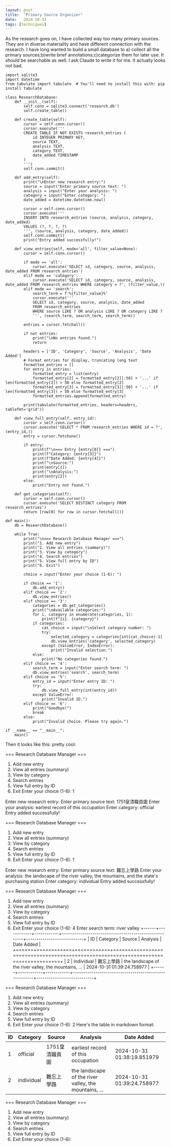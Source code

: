 ```yaml
---
layout: post
title:  "Primary Source Organizer"
date:   2024-10-31
tags: [techniques]
---
```

As the research goes on, I have collected way too many primary sources. They are in diverse materiality and have different connection with the research. I have long wanted to build a small database to a) collect all the primary sources;b)write brief annotations;c)categorize them for later use. It should be searchable as well. I ask Claude to write it for me. It actually looks not bad.


```
import sqlite3
import datetime
from tabulate import tabulate  # You'll need to install this with: pip install tabulate

class ResearchDatabase:
    def __init__(self):
        self.conn = sqlite3.connect('research.db')
        self.create_table()
        
    def create_table(self):
        cursor = self.conn.cursor()
        cursor.execute('''
        CREATE TABLE IF NOT EXISTS research_entries (
            id INTEGER PRIMARY KEY,
            source TEXT,
            analysis TEXT,
            category TEXT,
            date_added TIMESTAMP
        )
        ''')
        self.conn.commit()
        
    def add_entry(self):
        print("\nEnter new research entry:")
        source = input("Enter primary source text: ")
        analysis = input("Enter your analysis: ")
        category = input("Enter category: ")
        date_added = datetime.datetime.now()
        
        cursor = self.conn.cursor()
        cursor.execute('''
        INSERT INTO research_entries (source, analysis, category, date_added)
        VALUES (?, ?, ?, ?)
        ''', (source, analysis, category, date_added))
        self.conn.commit()
        print("Entry added successfully!")
    
    def view_entries(self, mode='all', filter_value=None):
        cursor = self.conn.cursor()
        
        if mode == 'all':
            cursor.execute('SELECT id, category, source, analysis, date_added FROM research_entries')
        elif mode == 'category':
            cursor.execute('SELECT id, category, source, analysis, date_added FROM research_entries WHERE category = ?', (filter_value,))
        elif mode == 'search':
            search_term = f'%{filter_value}%'
            cursor.execute('''
            SELECT id, category, source, analysis, date_added 
            FROM research_entries 
            WHERE source LIKE ? OR analysis LIKE ? OR category LIKE ?
            ''', (search_term, search_term, search_term))
            
        entries = cursor.fetchall()
        
        if not entries:
            print("\nNo entries found.")
            return
            
        headers = ['ID', 'Category', 'Source', 'Analysis', 'Date Added']
        # Format entries for display, truncating long text
        formatted_entries = []
        for entry in entries:
            formatted_entry = list(entry)
            formatted_entry[2] = formatted_entry[2][:50] + '...' if len(formatted_entry[2]) > 50 else formatted_entry[2]
            formatted_entry[3] = formatted_entry[3][:50] + '...' if len(formatted_entry[3]) > 50 else formatted_entry[3]
            formatted_entries.append(formatted_entry)
            
        print(tabulate(formatted_entries, headers=headers, tablefmt='grid'))
    
    def view_full_entry(self, entry_id):
        cursor = self.conn.cursor()
        cursor.execute('SELECT * FROM research_entries WHERE id = ?', (entry_id,))
        entry = cursor.fetchone()
        
        if entry:
            print(f"\n=== Entry {entry[0]} ===")
            print(f"Category: {entry[3]}")
            print(f"Date Added: {entry[4]}")
            print("\nSource:")
            print(entry[1])
            print("\nAnalysis:")
            print(entry[2])
        else:
            print("Entry not found.")
    
    def get_categories(self):
        cursor = self.conn.cursor()
        cursor.execute('SELECT DISTINCT category FROM research_entries')
        return [row[0] for row in cursor.fetchall()]

def main():
    db = ResearchDatabase()
    
    while True:
        print("\n=== Research Database Manager ===")
        print("1. Add new entry")
        print("2. View all entries (summary)")
        print("3. View by category")
        print("4. Search entries")
        print("5. View full entry by ID")
        print("6. Exit")
        
        choice = input("Enter your choice (1-6): ")
        
        if choice == '1':
            db.add_entry()
        elif choice == '2':
            db.view_entries()
        elif choice == '3':
            categories = db.get_categories()
            print("\nAvailable categories:")
            for i, category in enumerate(categories, 1):
                print(f"{i}. {category}")
            if categories:
                cat_choice = input("\nSelect category number: ")
                try:
                    selected_category = categories[int(cat_choice)-1]
                    db.view_entries('category', selected_category)
                except (ValueError, IndexError):
                    print("Invalid selection.")
            else:
                print("No categories found.")
        elif choice == '4':
            search_term = input("Enter search term: ")
            db.view_entries('search', search_term)
        elif choice == '5':
            entry_id = input("Enter entry ID: ")
            try:
                db.view_full_entry(int(entry_id))
            except ValueError:
                print("Invalid ID.")
        elif choice == '6':
            print("Goodbye!")
            break
        else:
            print("Invalid choice. Please try again.")

if __name__ == "__main__":
    main()

```
Then it looks like this: pretty cool:

=== Research Database Manager ===
1. Add new entry
2. View all entries (summary)
3. View by category
4. Search entries
5. View full entry by ID
6. Exit
Enter your choice (1-6): 1

Enter new research entry:
Enter primary source text: 1751皇清職貢圖
Enter your analysis: earliest record of this occupation
Enter category: official 
Entry added successfully!

=== Research Database Manager ===
1. Add new entry
2. View all entries (summary)
3. View by category
4. Search entries
5. View full entry by ID
6. Exit
Enter your choice (1-6): 1

Enter new research entry:
Enter primary source text: 難忘上學路
Enter your analysis: the landscape of the river valley, the mountains, and the state's purchasing station
Enter category: individual 
Entry added successfully!

=== Research Database Manager ===
1. Add new entry
2. View all entries (summary)
3. View by category
4. Search entries
5. View full entry by ID
6. Exit
Enter your choice (1-6): 4
Enter search term: river valley
+------+------------+------------+-------------------------------------------------------+----------------------------+
|   ID | Category   | Source     | Analysis                                              | Date Added                 |
+======+============+============+=======================================================+============================+
|    2 | individual | 難忘上學路 | the landscape of the river valley, the mountains, ... | 2024-10-31 01:39:24.758977 |
+------+------------+------------+-------------------------------------------------------+----------------------------+

=== Research Database Manager ===
1. Add new entry
2. View all entries (summary)
3. View by category
4. Search entries
5. View full entry by ID
6. Exit
Enter your choice (1-6): 2
Here's the table in markdown format:

| ID | Category | Source | Analysis | Date Added |
|----|----------|---------|-----------|------------|
| 1 | official | 1751皇清職貢圖 | earliest record of this occupation | 2024-10-31 01:38:19.851979 |
| 2 | individual | 難忘上學路 | the landscape of the river valley, the mountains, ... | 2024-10-31 01:39:24.758977 |

=== Research Database Manager ===
1. Add new entry
2. View all entries (summary)
3. View by category
4. Search entries
5. View full entry by ID
6. Exit
Enter your choice (1-6): 
